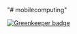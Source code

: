 "# mobilecomputing" 


[![Greenkeeper badge](https://badges.greenkeeper.io/railerbailer/mobilecomputing.svg)](https://greenkeeper.io/)